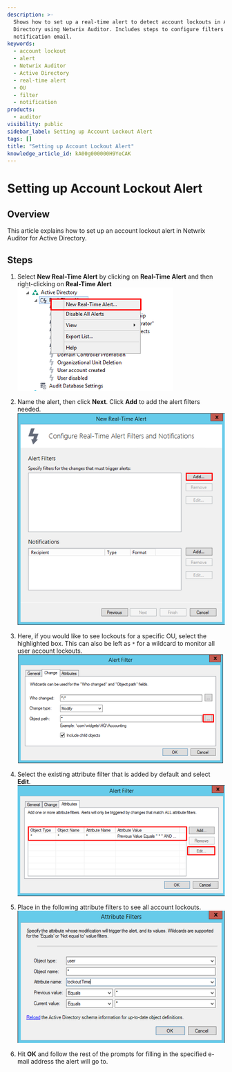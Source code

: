 ```yaml
---
description: >-
  Shows how to set up a real-time alert to detect account lockouts in Active
  Directory using Netwrix Auditor. Includes steps to configure filters and
  notification email.
keywords:
  - account lockout
  - alert
  - Netwrix Auditor
  - Active Directory
  - real-time alert
  - OU
  - filter
  - notification
products:
  - auditor
visibility: public
sidebar_label: Setting up Account Lockout Alert
tags: []
title: "Setting up Account Lockout Alert"
knowledge_article_id: kA00g000000H9YeCAK
---
```


# Setting up Account Lockout Alert

## Overview
This article explains how to set up an account lockout alert in Netwrix Auditor for Active Directory.

## Steps
1. Select **New Real-Time Alert** by clicking on **Real-Time Alert** and then right-clicking on **Real-Time Alert**  
   ![User-added image](images/ka04u000000HcRf_0EM70000000xMZN.png)

2. Name the alert, then click **Next**. Click **Add** to add the alert filters needed.  
   ![User-added image](images/ka04u000000HcRf_0EM70000000xMZS.png)

3. Here, if you would like to see lockouts for a specific OU, select the highlighted box. This can also be left as `*` for a wildcard to monitor all user account lockouts.  
   ![User-added image](images/ka04u000000HcRf_0EM70000000xMZc.png)

4. Select the existing attribute filter that is added by default and select **Edit**.  
   ![User-added image](images/ka04u000000HcRf_0EM70000000xMZr.png)

5. Place in the following attribute filters to see all account lockouts.  
   ![User-added image](images/ka04u000000HcRf_0EM70000000xMZw.png)

6. Hit **OK** and follow the rest of the prompts for filling in the specified e-mail address the alert will go to.

